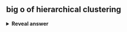 ## big o of hierarchical clustering
<details>
<summary><b>Reveal answer</b></summary>
roughly n^3 (n^2 for some linkage criteria)
</details>

